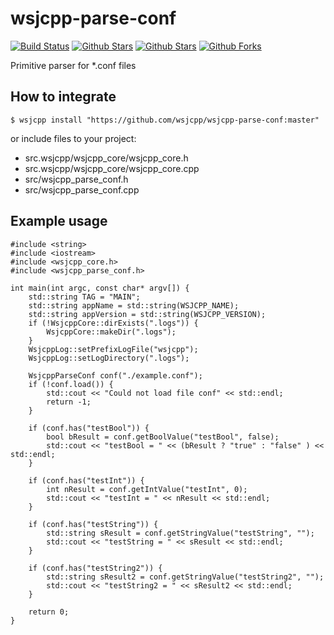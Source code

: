 # wsjcpp-parse-conf


[![Build Status](https://api.travis-ci.org/wsjcpp/wsjcpp-parse-conf.svg?branch=master)](https://travis-ci.org/wsjcpp/wsjcpp-parse-conf) [![Github Stars](https://img.shields.io/github/stars/wsjcpp/wsjcpp-parse-conf.svg?label=github%20%E2%98%85)](https://github.com/wsjcpp/wsjcpp-parse-conf) [![Github Stars](https://img.shields.io/github/contributors/wsjcpp/wsjcpp-parse-conf.svg)](https://github.com/wsjcpp/wsjcpp-parse-conf) [![Github Forks](https://img.shields.io/github/forks/wsjcpp/wsjcpp-parse-conf.svg?label=github%20forks)](https://github.com/wsjcpp/wsjcpp-parse-conf/network/members)

Primitive parser for *.conf files

## How to integrate

```
$ wsjcpp install "https://github.com/wsjcpp/wsjcpp-parse-conf:master"
```

or include files to your project:

* src.wsjcpp/wsjcpp_core/wsjcpp_core.h
* src.wsjcpp/wsjcpp_core/wsjcpp_core.cpp
* src/wsjcpp_parse_conf.h
* src/wsjcpp_parse_conf.cpp

## Example usage

```
#include <string>
#include <iostream>
#include <wsjcpp_core.h>
#include <wsjcpp_parse_conf.h>

int main(int argc, const char* argv[]) {
    std::string TAG = "MAIN";
    std::string appName = std::string(WSJCPP_NAME);
    std::string appVersion = std::string(WSJCPP_VERSION);
    if (!WsjcppCore::dirExists(".logs")) {
        WsjcppCore::makeDir(".logs");
    }
    WsjcppLog::setPrefixLogFile("wsjcpp");
    WsjcppLog::setLogDirectory(".logs");
    
    WsjcppParseConf conf("./example.conf");
    if (!conf.load()) {
        std::cout << "Could not load file conf" << std::endl;
        return -1;
    }
    
    if (conf.has("testBool")) {
        bool bResult = conf.getBoolValue("testBool", false);
        std::cout << "testBool = " << (bResult ? "true" : "false" ) << std::endl;
    }

    if (conf.has("testInt")) {
        int nResult = conf.getIntValue("testInt", 0);
        std::cout << "testInt = " << nResult << std::endl;
    }

    if (conf.has("testString")) {
        std::string sResult = conf.getStringValue("testString", "");
        std::cout << "testString = " << sResult << std::endl;
    }

    if (conf.has("testString2")) {
        std::string sResult2 = conf.getStringValue("testString2", "");
        std::cout << "testString2 = " << sResult2 << std::endl;
    }

    return 0;
}
```